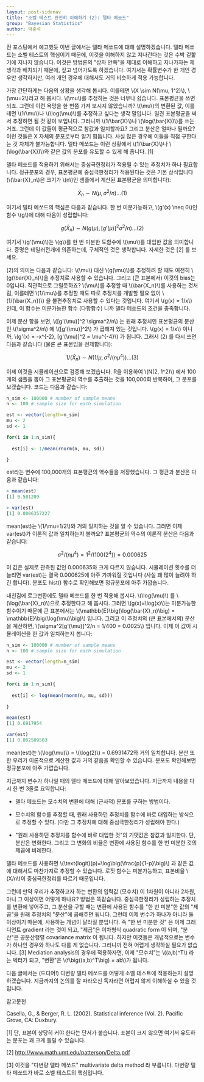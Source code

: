 ```yaml
---
layout: post-sidenav
title: "소벨 테스트 완전히 이해하기 (2): 델타 메쏘드"
group: "Bayesian Statistics"
author: 박준석
---
```


전 포스팅에서 예고했듯 이번 글에서는 델타 메쏘드에 대해 설명하겠습니다. 델타 메쏘드는 소벨 테스트의 핵심이기 때문에, 이것을 이해하지 않고 지나간다는 것은 수박 겉핥기에 지나지 않습니다. 이것은 방법론의 "상자 안쪽"을 제대로 이해하고 지나가자는 제 생각과 배치되기 때문에, 짚고 넘어가도록 하겠습니다. 여기서는 확률변수가 한 개인 경우만 생각하지만, 여러 개인 경우에 대해서도 거의 비슷하게 적용 가능합니다.

가장 간단하게는 다음의 상황을 생각해 봅시다. 이를테면 \\(X \sim N(\mu, 1^2)\\), \\(\mu=2\\)라고 해 봅시다. \\(\mu\\)를 추정하는 것은 너무나 쉽습니다. 표본평균을 쓰면 되죠. 그런데 이런 욕망을 한 번쯤 가져 보시지 않았습니까? \\(\mu\\)의 변환된 값, 이를테면 \\(1/\mu\\)나 \\(\log(\mu)\\)를 추정하고 싶다는 생각 말입니다. 일견 표본평균을 써서 추정하면 될 것 같이 보입니다. 그러니까 \\(1/\bar{X}\\)나 \\(\log(\bar{X})\\)를 쓰는거죠. 그런데 이 값들이 평균적으로 참값과 일치할까요? 그리고 분산은 얼마나 될까요? 이런 것들은 X 자체의 분포로부터 알기 힘듭니다. 사실 많은 경우에 이들을 직접 구한다는 것 자체가 불가능합니다. 델타 메쏘드는 이런 상황에서 \\(1/\bar{X}\\)나 \\(\log(\bar{X})\\)와 같은 값의 분포를 유도할 수 있게 해 줍니다. [1]

델타 메쏘드를 적용하기 위해서는 중심극한정리가 적용될 수 있는 추정치가 하나 필요합니다. 정규분포의 경우, 표본평균에 중심극한정리가 적용된다는 것은 기본 상식입니다 (\\(\bar{X}_n\\)은 크기가 \\(n\\)인 샘플에서 계산된 표본평균을 의미합니다):

$$\bar{X}_n \sim N(\mu, \sigma^2/n) ... (1)$$

여기서 델타 메쏘드의 핵심은 다음과 같습니다. 한 번 미분가능하고, \\(g'(x) \neq 0\\)인 함수 \\(g\\)에 대해 다음이 성립합니다:

$$g(\bar{X}_n) \sim N(g(\mu), [g'(\mu)]^2\sigma^2/n) ... (2)$$

여기서 \\(g'(\mu)\\)는 \\(g\\)를 한 번 미분한 도함수에 \\(\mu\\)를 대입한 값을 의미합니다. 증명은 테일러전개에 의존하는데, 구체적인 것은 생략합니다. 자세한 것은 [2] 를 보세요.

(2)의 의미는 다음과 같습니다: \\(\mu\\) 대신 \\(g(\mu)\\)를 추정하려 할 때도 여전히 \\(g(\bar{X}_n)\\)을 추정치로 사용할 수 있습니다. 그리고 (큰 표본에서) 이것의 bias는 0입니다. 직관적으로 그럴듯하죠? \\(\mu\\)를 추정할 때 \\(\bar{X_n}\\)를 사용하는 것처럼, 이를테면 \\(1/\mu\\)를 추정할 때도 따로 추정치를 개발할 필요 없이 \\(1/(\bar{X_n})\\) 을 불편추정치로 사용할 수 있다는 것입니다. 여기서 \\(g(x) = 1/x\\) 인데, 이 함수는 미분가능한 함수 (다항함수) 니까 델타 메쏘드의 조건을 충족합니다. 

이제 분산 항을 보면, \\([g'(\mu)]^2 \sigma^2/n\\) 는 원래 추정치인 표본평균의 분산인 \\(\sigma^2/n\\) 에 \\([g'(\mu)]^2\\) 가 곱해져 있는 것입니다. \\(g(x) = 1/x\\) 이니까, \\(g'(x) = -x^{-2}, [g'(\mu)]^2 = \mu^{-4}\\) 가 됩니다. 그래서 (2) 를 다시 쓰면 다음과 같습니다 (물론 큰 표본임을 전제합니다):

$$1/(\bar{X}_n) \sim N(1/\mu, \sigma^2/(n\mu^4)) ... (3)$$

이제 이것을 시뮬레이션으로 검증해 보겠습니다. R을 이용하여 \\(N(2, 1^2)\\) 에서 100개의 샘플을 뽑아 그 표본평균의 역수를 추출하는 것을 100,000회 반복하여, 그 분포를 보겠습니다. 코드는 다음과 같습니다:

```r
n_sim <- 100000 # number of sample means
n <- 100 # sample size for each simulation

est <- vector(length=n_sim)
mu <- 2
sd <- 1

for(i in 1:n_sim){
  
  est[i] <- 1/mean(rnorm(n, mu, sd))

}
```

est라는 변수에 100,000개의 표본평균의 역수들을 저장했습니다. 그 평균과 분산은 다음과 같습니다:

```r
> mean(est)
[1] 0.501209

> var(est)
[1] 0.0006357227
```

mean(est)는 \\(1/\mu=1/2\\)와 거의 일치하는 것을 알 수 있습니다. 그러면 이제 var(est)가 이론적 값과 일치하는지 볼까요? 표본평균의 역수의 이론적 분산은 다음과 같습니다:

$$\sigma^2/(n\mu^4) = 1^2/(100(2^4)) = 0.000625$$

이 값은 실제로 관측된 값인 0.000635와 크게 다르지 않습니다. 시뮬레이션 횟수를 더 늘리면 var(est)는 결국 0.000625에 아주 가까워질 것입니다 (사실 꽤 많이 늘려야 하긴 합니다). 분포도 hist() 함수로 확인해보면 정규분포에 아주 가깝습니다.

내친김에 로그변환에도 델타 메쏘드를 한 번 적용해 봅시다. \\(\log(\mu)\\) 를 \\(\log(\bar{X}_n)\\)으로 추정한다고 해 봅시다. 그러면 \\(g(x)=\log(x)\\)는 미분가능한 함수이기 때문에 큰 표본에서는 \\(\mathbb{E}\big(\log(\bar{X}_n)\big) = \mathbb{E}\big(\log(\mu)\big)\\) 입니다. 그리고 이 추정치의 (큰 표본에서의) 분산을 계산하면, \\(\sigma^2[g'(\mu)]^2/n = 1/400 = 0.0025\\) 입니다. 이제 이 값이 시뮬레이션을 한 값과 일치하는지 봅니다:

```r
n_sim <- 100000 # number of sample means
n <- 100 # sample size for each simulation

est <- vector(length=n_sim)
mu <- 2
sd <- 1

for(i in 1:n_sim){
  
  est[i] <- log(mean(rnorm(n, mu, sd)))
  
}

mean(est)
[1] 0.6917954

var(est)
[1] 0.002509503
```

mean(est)는 \\(\log(\mu)\\) = \\(\log(2)\\) = 0.6931472와 거의 일치합니다. 분산 또한 우리가 이론적으로 계산한 값과 거의 같음을 확인할 수 있습니다. 분포도 확인해보면 정규분포에 아주 가깝습니다.

지금까지 변수가 하나일 때의 델타 메쏘드에 대해 알아보았습니다. 지금까지 내용을 다시 한 번 3줄로 요약합니다:

- 델타 메쏘드는 모수치의 변환에 대해 (근사적) 분포를 구하는 방법이다.

- 모수치의 함수를 추정할 때, 원래 사용하던 추정치를 함수에 바로 대입하는 방식으로 추정할 수 있다. (다만 그 추정치에 대해 중심극한정리가 성립해야 한다.)

- "원래 사용하던 추정치를 함수에 바로 대입한 것"의 기댓값은 참값과 일치한다. 단, 분산은 변화한다. 그리고 그 변화의 비율은 변환에 사용된 함수를 한 번 미분한 것의 제곱에 비례한다.

델타 메쏘드를 사용하면 \\(\text{logit}(p)=\log\big(\frac{p}{1-p}\big)\\) 과 같은 값에 대해서도 마찬가지로 추정할 수 있습니다. 로짓 함수는 미분가능하고, 표본비율 \\(X/n\\)이 중심극한정리를 따르기 때문입니다. 

그런데 만약 우리가 추정하고자 하는 변환의 입력값 (모수치) 이 1차원이 아니라 2차원, 아니 그 이상이면 어떻게 하나요? 방법은 똑같습니다. 중심극한정리가 성립하는 추정치를 변환에 넣어주고, 그 분산을 구할 때는 변환에 사용된 함수를 "한 번 미분"한 값의 "제곱"을 원래 추정치의 "분산"에 곱해주면 됩니다. 그런데 이제 변수가 하나가 아니라 둘 이상이기 때문에, 사용하는 개념이 달라질 뿐입니다. 즉 "한 번 미분한 것" 은 이제 그래디언트 gradient 라는 것이 되고, "제곱"은 이차형식 quadratic form 이 되며, "분산"은 공분산행렬 covariance matrix 이 됩니다. 하지만 이것들은 개념적으로는 변수가 하나인 경우와 하나도 다를 게 없습니다. 그러니까 전혀 어렵게 생각하실 필요가 없습니다. [3] Mediation analysis의 경우에 적용하자면, 이제 "모수치"는 \\((a,b)^T\\) 라는 벡터가 되고, "변환"은 \\(f\big((a,b)^T\big) = ab\\)가 됩니다.

다음 글에서는 (드디어!) 다변량 델타 메쏘드를 어떻게 소벨 테스트에 적용하는지 설명하겠습니다. 지금까지의 논의를 잘 따라오신 독자라면 어렵지 않게 이해하실 수 있을 것입니다.

참고문헌

Casella, G., & Berger, R. L. (2002). Statistical inference (Vol. 2). Pacific Grove, CA: Duxbury.

[1] 단, 표본이 상당히 커야 한다는 단서가 붙습니다. 표본이 크지 않으면 여기서 유도하는 분포는 꽤 크게 틀릴 수 있습니다.

[2] http://www.math.umt.edu/patterson/Delta.pdf

[3] 이것을 "다변량 델타 메쏘드" multivariate delta method 라 부릅니다. 다변량 델타 메쏘드가 바로 소벨 테스트의 핵심입니다.
